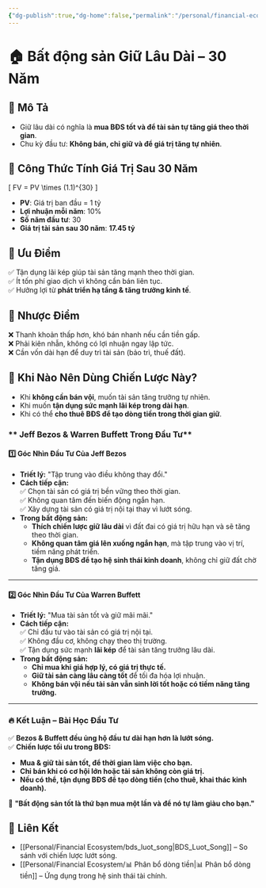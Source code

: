 ```yaml
---
{"dg-publish":true,"dg-home":false,"permalink":"/personal/financial-ecosystem/bds-dai-han/","dgPassFrontmatter":true,"noteIcon":"","updated":"2025-01-29T14:13:31.154+07:00"}
---
```



# 🏠 Bất động sản Giữ Lâu Dài – 30 Năm  

## 🔹 Mô Tả  
- Giữ lâu dài có nghĩa là **mua BĐS tốt và để tài sản tự tăng giá theo thời gian**.  
- Chu kỳ đầu tư: **Không bán, chỉ giữ và để giá trị tăng tự nhiên**.  

## 🔹 Công Thức Tính Giá Trị Sau 30 Năm  
\[
FV = PV \times (1.1)^{30}
\]
- **PV**: Giá trị ban đầu = 1 tỷ  
- **Lợi nhuận mỗi năm**: 10%  
- **Số năm đầu tư**: 30  
- **Giá trị tài sản sau 30 năm**: **17.45 tỷ**  

## 🔹 Ưu Điểm  
✅ Tận dụng lãi kép giúp tài sản tăng mạnh theo thời gian.  
✅ Ít tốn phí giao dịch vì không cần bán liên tục.  
✅ Hưởng lợi từ **phát triển hạ tầng & tăng trưởng kinh tế**.  

## 🔹 Nhược Điểm  
❌ Thanh khoản thấp hơn, khó bán nhanh nếu cần tiền gấp.  
❌ Phải kiên nhẫn, không có lợi nhuận ngay lập tức.  
❌ Cần vốn dài hạn để duy trì tài sản (bảo trì, thuế đất).  

## 🔹 Khi Nào Nên Dùng Chiến Lược Này?  
- Khi **không cần bán vội**, muốn tài sản tăng trưởng tự nhiên.  
- Khi muốn **tận dụng sức mạnh lãi kép trong dài hạn**.  
- Khi có thể **cho thuê BĐS để tạo dòng tiền trong thời gian giữ**.  

### ** Jeff Bezos & Warren Buffett Trong Đầu Tư**

#### **1️⃣ Góc Nhìn Đầu Tư Của Jeff Bezos**

- **Triết lý:** "Tập trung vào điều không thay đổi."
- **Cách tiếp cận:**  
    ✅ Chọn tài sản có giá trị bền vững theo thời gian.  
    ✅ Không quan tâm đến biến động ngắn hạn.  
    ✅ Xây dựng tài sản có giá trị nội tại thay vì lướt sóng.
- **Trong bất động sản:**
    - **Thích chiến lược giữ lâu dài** vì đất đai có giá trị hữu hạn và sẽ tăng theo thời gian.
    - **Không quan tâm giá lên xuống ngắn hạn**, mà tập trung vào vị trí, tiềm năng phát triển.
    - **Tận dụng BĐS để tạo hệ sinh thái kinh doanh**, không chỉ giữ đất chờ tăng giá.

---

#### **2️⃣ Góc Nhìn Đầu Tư Của Warren Buffett**

- **Triết lý:** "Mua tài sản tốt và giữ mãi mãi."
- **Cách tiếp cận:**  
    ✅ Chỉ đầu tư vào tài sản có giá trị nội tại.  
    ✅ Không đầu cơ, không chạy theo thị trường.  
    ✅ Tận dụng sức mạnh **lãi kép** để tài sản tăng trưởng lâu dài.
- **Trong bất động sản:**
    - **Chỉ mua khi giá hợp lý, có giá trị thực tế.**
    - **Giữ tài sản càng lâu càng tốt** để tối đa hóa lợi nhuận.
    - **Không bán vội nếu tài sản vẫn sinh lời tốt hoặc có tiềm năng tăng trưởng.**

---

### **🔥 Kết Luận – Bài Học Đầu Tư**

✅ **Bezos & Buffett đều ủng hộ đầu tư dài hạn hơn là lướt sóng.**  
✅ **Chiến lược tối ưu trong BĐS:**

- **Mua & giữ tài sản tốt, để thời gian làm việc cho bạn.**
- **Chỉ bán khi có cơ hội lớn hoặc tài sản không còn giá trị.**
- **Nếu có thể, tận dụng BĐS để tạo dòng tiền (cho thuê, khai thác kinh doanh).**

🚀 **"Bất động sản tốt là thứ bạn mua một lần và để nó tự làm giàu cho bạn."**

## 🔗 Liên Kết  
- [[Personal/Financial Ecosystem/bds_luot_song\|BDS_Luot_Song]] – So sánh với chiến lược lướt sóng.  
- [[Personal/Financial Ecosystem/📊 Phân bổ dòng tiền\|📊 Phân bổ dòng tiền]] – Ứng dụng trong hệ sinh thái tài chính.